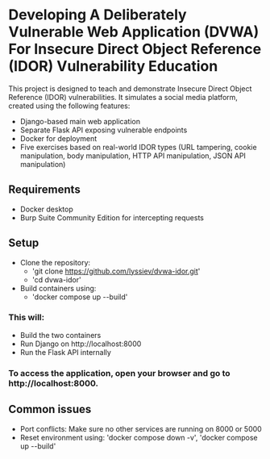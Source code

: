 # Developing A Deliberately Vulnerable Web Application (DVWA) For Insecure Direct Object Reference (IDOR) Vulnerability Education
This project is designed to teach and demonstrate Insecure Direct Object Reference (IDOR) vulnerabilities. It simulates a social media platform, created using the following features:
-  Django-based main web application
-  Separate Flask API exposing vulnerable endpoints
-  Docker for deployment
-  Five exercises based on real-world IDOR types (URL tampering, cookie manipulation, body manipulation, HTTP API manipulation, JSON API manipulation)
## Requirements
- Docker desktop
- Burp Suite Community Edition for intercepting requests
## Setup
- Clone the repository:
  - 'git clone https://github.com/lyssiev/dvwa-idor.git'
  - 'cd dvwa-idor'
- Build containers using:
  - 'docker compose up --build'

### This will:
- Build the two containers
- Run Django on http://localhost:8000
- Run the Flask API internally
### To access the application, open your browser and go to http://localhost:8000.
## Common issues
- Port conflicts: Make sure no other services are running on 8000 or 5000
- Reset environment using: 'docker compose down -v', 'docker compose up --build'

